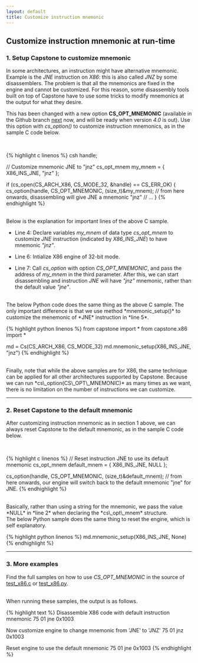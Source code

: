 ```yaml
---
layout: default
title: Customize instruction mnemonic
---
```


## Customize instruction mnemonic at run-time

### 1. Setup Capstone to customize mnemonic

In some architectures, an instruction might have alternative mnemonic. Example is the *JNE* instruction on *X86*: this is also called *JNZ* by some disassemblers. The problem is that all the mnemonics are fixed in the engine and cannot be customized. For this reason, some disassembly tools built on top of Capstone have to use some tricks to modify mnemonics at the output for what they desire.

This has been changed with a new option **CS\_OPT\_MNEMONIC** (available in the Github branch [next](https://github.com/aquynh/capstone/tree/next) now, and will be ready when version *4.0* is out). Use this option with *cs_option()* to customize instruction mnemonics, as in the sample C code below.

<br>

{% highlight c linenos %}
csh handle;

// Customize mnemonic JNE to "jnz"
cs_opt_mnem my_mnem = { X86_INS_JNE, "jnz" };

if (cs_open(CS_ARCH_X86, CS_MODE_32, &handle) == CS_ERR_OK) {
    cs_option(handle, CS_OPT_MNEMONIC, (size_t)&my_mnem);
    // from here onwards, disassembling will give JNE a mnemonic "jnz"
    // ...
}
{% endhighlight %}

<br>
Below is the explanation for important lines of the above C sample.

- Line 4: Declare variables *my_mnem* of data type *cs\_opt\_mnem* to customize *JNE* instruction (indicated by *X86\_INS\_JNE*) to have mnemonic *"jnz"*.

- Line 6: Intialize X86 engine of 32-bit mode.

- Line 7: Call *cs_option* with option *CS\_OPT\_MNEMONIC*, and pass the address of *my_mnem* in the third parameter. After this, we can start disassembling and instruction *JNE* will have *"jnz"* mnemonic, rather than the default value *"jne"*.

<br>
The below Python code does the same thing as the above C sample. The only important difference is that we use method *mnemonic_setup()* to customize the menemonic of *JNE* instruction in *line 5*.

{% highlight python linenos %}
from capstone import *
from capstone.x86 import *

md = Cs(CS_ARCH_X86, CS_MODE_32)
md.mnemonic_setup(X86_INS_JNE, "jnz")
{% endhighlight %}

<br>
Finally, note that while the above samples are for X86, the same technique can be applied for all other architectures supported by Capstone. Because we can run *cs\_option(CS\_OPT\_MNEMONIC)* as many times as we want, there is no limitation on the number of instructions we can customize.

---

### 2. Reset Capstone to the default mnemonic

After customizing instruction mnemonic as in section 1 above, we can always reset Capstone to the default mnemonic, as in the sample C code below.

<br>

{% highlight c linenos %}
// Reset instruction JNE to use its default mnemonic
cs_opt_mnem default_mnem = { X86_INS_JNE, NULL };

cs_option(handle, CS_OPT_MNEMONIC, (size_t)&default_mnem);
// from here onwards, our engine will switch back to the default mnemonic "jne" for JNE.
{% endhighlight %}

<br>
Basically, rather than using a string for the mnemonic, we pass the value *NULL* in *line 2* when declaring the *cs\_opt\_mnem* structure.

<br>
The below Python sample does the same thing to reset the engine, which is self explanatory.

{% highlight python linenos %}
md.mnemonic_setup(X86_INS_JNE, None)
{% endhighlight %}

---

### 3. More examples

Find the full samples on how to use *CS\_OPT\_MNEMONIC* in the source of [test_x86.c](https://github.com/aquynh/capstone/blob/next/tests/test_customized_mnem.c) or [test_x86.py](https://github.com/aquynh/capstone/blob/next/bindings/python/test_customized_mnem.py).

<br>
When running these samples, the output is as follows.

{% highlight text %}
Disassemble X86 code with default instruction mnemonic
75 01		jne	0x1003

Now customize engine to change mnemonic from 'JNE' to 'JNZ'
75 01		jnz	0x1003

Reset engine to use the default mnemonic
75 01		jne	0x1003
{% endhighlight %}

